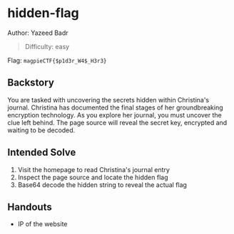 # hidden-flag

Author: Yazeed Badr

>Difficulty: easy

Flag: `magpieCTF{$p1d3r_W4$_H3r3}`

## Backstory

You are tasked with uncovering the secrets hidden within Christina's journal.
Christina has documented the final stages of her groundbreaking encryption technology.
As you explore her journal, you must uncover the clue left behind.
The page source will reveal the secret key, encrypted and waiting to be decoded.

## Intended Solve

1. Visit the homepage to read Christina's journal entry
2. Inspect the page source and locate the hidden flag
3. Base64 decode the hidden string to reveal the actual flag

## Handouts

- IP of the website
